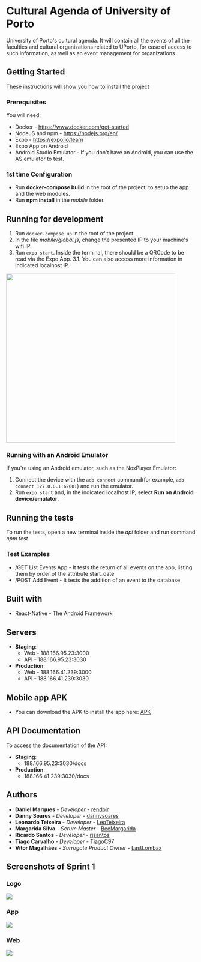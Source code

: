 # Cultural Agenda of University of Porto


University of Porto's cultural agenda. It will contain all the events of all the faculties and cultural organizations related to UPorto, for ease of access to such information, as well as an event management for organizations

## Getting Started

These instructions will show you how to install the project

### Prerequisites

You will need:

* Docker - https://www.docker.com/get-started 
* NodeJS and npm - https://nodejs.org/en/
* Expo - https://expo.io/learn
* Expo App on Android
* Android Studio Emulator - If you don't have an Android, you can use the AS emulator to test.

### 1st time Configuration

* Run **docker-compose build** in the root of the project, to setup the app and the web modules.
* Run **npm install** in the _mobile_ folder.

## Running for development

1. Run `docker-compose up` in the root of the project
2. In the file _mobile/global.js_, change the presented IP to your machine's wifi IP.
3. Run `expo start`. Inside the terminal, there should be a QRCode to be read via the Expo App.
    3.1. You can also access more information in indicated localhost IP.

<img src="https://i.imgur.com/I8ZyCta.png"  width="450" height="450">


### Running with an Android Emulator

If you're using an Android emulator, such as the NoxPlayer Emulator:

1. Connect the device with the `adb connect` command(for example, `adb connect 127.0.0.1:62001`) and
run the emulator. 
2. Run `expo start` and, in the indicated localhost IP, select **Run on Android device/emulator**. 

## Running the tests

To run the tests, open a new terminal inside the _api_ folder and run command _npm test_

### Test Examples

* /GET List Events App -  It tests the return of all events on the app, listing them by order of the attribute start_date
* /POST Add Event - It tests the addition of an event to the database

## Built with

* React-Native - The Android Framework

## Servers

* **Staging**: 
    - Web - 188.166.95.23:3000
    - API - 188.166.95.23:3030
* **Production**: 
    - Web - 188.166.41.239:3000
    - API - 188.166.41.239:3030

## Mobile app APK

* You can download the APK to install the app here: [APK](https://exp-shell-app-assets.s3.us-west-1.amazonaws.com/android/%40dannysoares/Acontece_na_UPorto-ceefef8ff264448dad9690f844eba351-signed.apk)

## API Documentation

To access the documentation of the API:
* **Staging**: 
    - 188.166.95.23:3030/docs
* **Production**: 
    - 188.166.41.239:3030/docs


## Authors

* **Daniel Marques** - *Developer* - [rendoir](https://gitlab.com/rendoir)
* **Danny Soares** - *Developer* - [dannysoares](https://gitlab.com/dannysoares)
* **Leonardo Teixeira** - *Developer* - [LeoTeixeira](https://gitlab.com/LeoTeixeira)
* **Margarida Silva** - *Scrum Master* - [BeeMargarida](https://gitlab.com/BeeMargarida)
* **Ricardo Santos** - *Developer* - [rjsantos](https://gitlab.com/rjsantos)
* **Tiago Carvalho** - *Developer* - [TiagoC97](https://gitlab.com/TiagoC97)
* **Vítor Magalhães** - *Surrogate Product Owner* - [LastLombax](https://gitlab.com/LastLombax)

## Screenshots of Sprint 1


### Logo
<img src="https://i.imgur.com/FfCDDEE.png">

### App
<img src="https://i.imgur.com/c6PU8Ia.jpg">

### Web
<img src="https://i.imgur.com/lfQG6y0.png">


